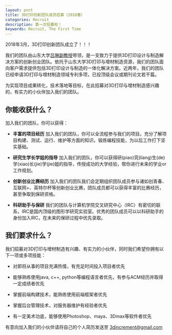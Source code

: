 ```yaml
---
layout: post
title: 3D打印创新团队成员招募（2018春）
categories: Recruit
description: 第一次招募啦！
keywords: Recruit, The First Time
---
```


2018年3月，3D打印创新团队成立了！！！


我们的团队由山东大学[吕琳副教授][1]带领，是一支致力于提供3D打印设计与制造解决方案的创新创业团队。依托于山东大学3D打印与增材制造资源，我们的团队面向客户需求提供包括3D打印设计与制造的一体化解决方案。近两年，我们的团队已经申请3D打印与增材制造领域专利多项，已投顶级会议或期刊论文若干篇。

为实现项目成果转化，技术落地等目标，在此招募对3D打印与增材制造感兴趣的，有实力的小伙伴加入我们的团队。

## 你能收获什么？

加入我们的团队，你可以获得：

* __丰富的项目经历__ 加入我们的团队，你可以全流程参与我们的项目。充分了解项目构建、测试、运行、维护等方面的知识。锻炼编程技能，为以后工作打下坚实基础。

* __研究生学长学姐的指导__ 加入我们的团队，你可以获得研(piao)究(liang)生(de)学(xiao)长(jie)学(jie)姐的指导，传授成功的大学经验，帮你进行未来的学业or 工作规划。

* __创新创业比赛经历__ 加入我们的团队我们会定期组织团队成员参与诸如创青春、互联网+、英特尔杯等创新创业比赛，团队成员都可以获得丰富的比赛经历，甚至争取到保研资格。

* __科研助手与保研__ 我们的团队与计算机学院交叉研究中心（IRC）有密切的联系，IRC是国内顶级的图形学研究实验室。优秀的团队成员可以以科研助手的身份加入IRC，在未来的保研过程中优先录取。

## 我们要求什么？

我们招募对3D打印与增材制造有兴趣、有实力的小伙伴，同时我们希望你拥有以下一项或多项技能：

* 对即将从事的项目充满热情，有充足时间投入项目者优先

* 能够熟练使用java, c++, python等编程语言者优先，有参与ACM经历并取得一定成绩者优先

* 掌握前端构建技术，能熟练使用前端框架者优先

* 掌握后台管理技术，对服务器维护有经验者优先

* 有一定美术功底，能够使用Photoshop、maya、3Dmax等软件者优先

有意向加入我们的小伙伴请将自己的个人简历发送至 3dincrement@gmail.com

[1]: http://www.cs.sdu.edu.cn/zh/~llu
